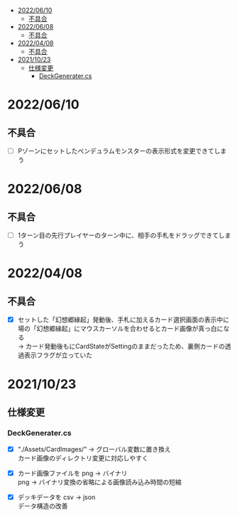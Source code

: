 - [2022/06/10](#20220610)
  - [不具合](#不具合)
- [2022/06/08](#20220608)
  - [不具合](#不具合-1)
- [2022/04/08](#20220408)
  - [不具合](#不具合-2)
- [2021/10/23](#20211023)
  - [仕様変更](#仕様変更)
    - [DeckGenerater.cs](#deckgeneratercs)

# 2022/06/10

## 不具合

- [ ] Pゾーンにセットしたペンデュラムモンスターの表示形式を変更できてしまう

# 2022/06/08

## 不具合

- [ ] 1ターン目の先行プレイヤーのターン中に、相手の手札をドラッグできてしまう

# 2022/04/08

## 不具合

- [x] セットした「幻想郷縁起」発動後、手札に加えるカード選択画面の表示中に場の「幻想郷縁起」にマウスカーソルを合わせるとカード画像が真っ白になる  
  → カード発動後もにCardStateがSettingのままだったため、裏側カードの透過表示フラグが立っていた

# 2021/10/23

## 仕様変更

### DeckGenerater.cs

- [x] "./Assets/CardImages/" → グローバル変数に置き換え  
    カード画像のディレクトリ変更に対応しやすく

- [x] カード画像ファイルを png → バイナリ  
    png → バイナリ変換の省略による画像読み込み時間の短縮

- [x] デッキデータを csv → json  
    データ構造の改善
